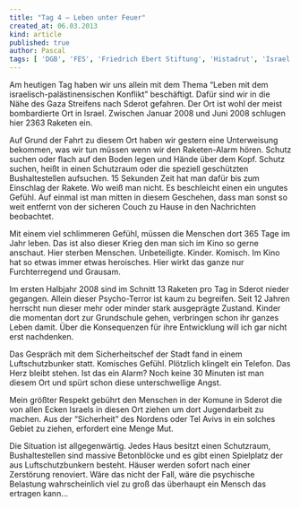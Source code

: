 ```yaml
---
title: "Tag 4 – Leben unter Feuer"
created_at: 06.03.2013
kind: article
published: true
author: Pascal
tags: [ 'DGB', 'FES', 'Friedrich Ebert Stiftung', 'Histadrut', 'Israel', 'Konflikt', 'Nahostkonflikt', 'Palästina', 'Palästinenser' ]
---
```

Am heutigen Tag haben wir uns allein mit dem Thema “Leben mit dem israelisch-palästinensischen Konflikt” beschäftigt. Dafür sind wir in die Nähe des Gaza Streifens nach Sderot gefahren. Der Ort ist wohl der meist bombardierte Ort in Israel. Zwischen Januar 2008 und Juni 2008 schlugen hier 2363 Raketen ein.

<!-- more -->

Auf Grund der Fahrt zu diesem Ort haben wir gestern eine Unterweisung bekommen, was wir tun müssen wenn wir den Raketen-Alarm hören. Schutz suchen oder flach auf den Boden legen und Hände über dem Kopf. Schutz suchen, heißt in einen Schutzraum oder die speziell geschützten Bushaltestellen aufsuchen. 15 Sekunden Zeit hat man dafür bis zum Einschlag der Rakete. Wo weiß man nicht. Es beschleicht einen ein ungutes Gefühl. Auf einmal ist man mitten in diesem Geschehen, dass man sonst so weit entfernt von der sicheren Couch zu Hause in den Nachrichten beobachtet.

Mit einem viel schlimmeren Gefühl, müssen die Menschen dort 365 Tage im Jahr leben. Das ist also dieser Krieg den man sich im Kino so gerne anschaut. Hier sterben Menschen. Unbeteiligte. Kinder. Komisch. Im Kino hat so etwas immer etwas heroisches. Hier wirkt das ganze nur Furchterregend und Grausam.

Im ersten Halbjahr 2008 sind im Schnitt 13 Raketen pro Tag in Sderot nieder gegangen. Allein dieser Psycho-Terror ist kaum zu begreifen. Seit 12 Jahren herrscht nun dieser mehr oder minder stark ausgeprägte Zustand. Kinder die momentan dort zur Grundschule gehen, verbringen schon ihr ganzes Leben damit. Über die Konsequenzen für ihre Entwicklung will ich gar nicht erst nachdenken.

Das Gespräch mit dem Sicherheitschef der Stadt fand in einem Luftschutzbunker statt. Komisches Gefühl. Plötzlich klingelt ein Telefon. Das Herz bleibt stehen. Ist das ein Alarm? Noch keine 30 Minuten ist man diesem Ort und spürt schon diese unterschwellige Angst.

Mein größter Respekt gebührt den Menschen in der Komune in Sderot die von allen Ecken Israels in diesen Ort ziehen um dort Jugendarbeit zu machen. Aus der “Sicherheit” des Nordens oder Tel Avivs in ein solches Gebiet zu ziehen, erfordert eine Menge Mut.

Die Situation ist allgegenwärtig. Jedes Haus besitzt einen Schutzraum, Bushaltestellen sind massive Betonblöcke und es gibt einen Spielplatz der aus Luftschutzbunkern besteht. Häuser werden sofort nach einer Zerstörung renoviert. Wäre das nicht der Fall, wäre die psychische Belastung wahrscheinlich viel zu groß das überhaupt ein Mensch das ertragen kann…